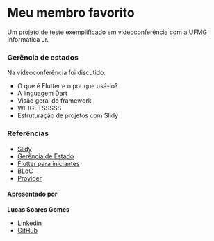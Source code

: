 # Meu membro favorito

Um projeto de teste exemplificado em videoconferência com a UFMG Informática Jr.

### Gerência de estados
Na videoconferência foi discutido:
- O que é Flutter e o por que usá-lo?
- A linguagem Dart
- Visão geral do framework
- WIDGETSSSSS
- Estruturação de projetos com Slidy

### Referências
- [Slidy](https://github.com/Flutterando/slidy)
- [Gerência de Estado](https://www.youtube.com/watch?v=5KIRXuRR9bk&t=958s)
- [Flutter para iniciantes](https://www.flutterparainiciantes.com.br)
- [BLoC](https://pub.dev/packages/bloc_pattern)
- [Provider](https://pub.dev/packages/provider)

#### Apresentado por 
<strong>Lucas Soares Gomes</strong>
- [Linkedin](https://www.linkedin.com/in/lucasoaresgomes)
- [GitHub](https://www.github.com/lucassgomes)